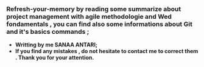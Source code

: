 ### Refresh-your-memory by reading some summarize about project management with agile methodologie and Wed fondamentals , you can find also some informations about Git and it's basics commands ;
+ **Writting by me SANAA ANTARI;**
+ **If you find any mistakes , do not hesitate to contact me to correct them . Thank you for your attention.**
